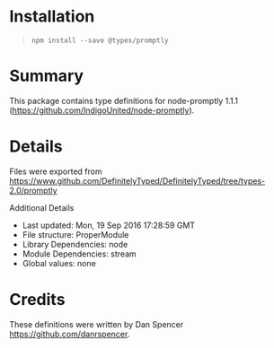 # Installation
> `npm install --save @types/promptly`

# Summary
This package contains type definitions for node-promptly 1.1.1 (https://github.com/IndigoUnited/node-promptly).

# Details
Files were exported from https://www.github.com/DefinitelyTyped/DefinitelyTyped/tree/types-2.0/promptly

Additional Details
 * Last updated: Mon, 19 Sep 2016 17:28:59 GMT
 * File structure: ProperModule
 * Library Dependencies: node
 * Module Dependencies: stream
 * Global values: none

# Credits
These definitions were written by Dan Spencer <https://github.com/danrspencer>.
